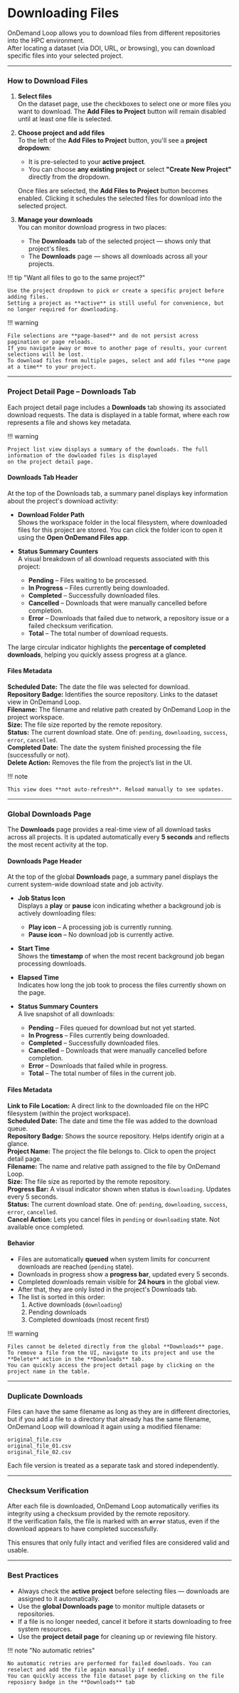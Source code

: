 # Downloading Files

OnDemand Loop allows you to download files from different repositories into the HPC environment.  
After locating a dataset (via DOI, URL, or browsing), you can download specific files into your selected project.

---

### How to Download Files

1. **Select files**  
     On the dataset page, use the checkboxes to select one or more files you want to download. The **Add Files to Project** button will remain disabled until at least one file is selected.
2. **Choose project and add files**  
     To the left of the **Add Files to Project** button, you'll see a **project dropdown**:
      - It is pre-selected to your **active project**.
      - You can choose **any existing project** or select **"Create New Project"** directly from the dropdown.

     Once files are selected, the **Add Files to Project** button becomes enabled. Clicking it schedules the selected files for download into the selected project.

3. **Manage your downloads**  
     You can monitor download progress in two places:
      - The **Downloads** tab of the selected project — shows only that project's files.
      - The **Downloads** page — shows all downloads across all your projects.

!!! tip "Want all files to go to the same project?"

    Use the project dropdown to pick or create a specific project before adding files.
    Setting a project as **active** is still useful for convenience, but no longer required for downloading.

!!! warning

    File selections are **page-based** and do not persist across pagination or page reloads.
    If you navigate away or move to another page of results, your current selections will be lost.
    To download files from multiple pages, select and add files **one page at a time** to your project.

---

### Project Detail Page – Downloads Tab

Each project detail page includes a **Downloads** tab showing its associated download requests.
The data is displayed in a table format, where each row represents a file and shows key metadata.

!!! warning

    Project list view displays a summary of the downloads. The full information of the dowloaded files is displayed
    on the project detail page.

#### Downloads Tab Header

At the top of the Downloads tab, a summary panel displays key information about the project's download activity:

- **Download Folder Path**  
  Shows the workspace folder in the local filesystem, where downloaded files for this project are stored.
  You can click the folder icon to open it using the **Open OnDemand Files app**.

- **Status Summary Counters**  
  A visual breakdown of all download requests associated with this project:
    - **Pending** – Files waiting to be processed.
    - **In Progress** – Files currently being downloaded.
    - **Completed** – Successfully downloaded files.
    - **Cancelled** – Downloads that were manually cancelled before completion.
    - **Error** – Downloads that failed due to network, a repository issue or a failed checksum verification.
    - **Total** – The total number of download requests.

The large circular indicator highlights the **percentage of completed downloads**, helping you quickly assess progress at a glance.


#### Files Metadata

**Scheduled Date:** The date the file was selected for download.  
**Repository Badge:** Identifies the source repository. Links to the dataset view in OnDemand Loop.  
**Filename:** The filename and relative path created by OnDemand Loop in the project workspace.  
**Size:** The file size reported by the remote repository.  
**Status:** The current download state. One of: `pending`, `downloading`, `success`, `error`, `cancelled`.  
**Completed Date:** The date the system finished processing the file (successfully or not).  
**Delete Action:** Removes the file from the project’s list in the UI.  

!!! note
    
    This view does **not auto-refresh**. Reload manually to see updates.

---

### Global Downloads Page

The **Downloads** page provides a real-time view of all download tasks across all projects.
It is updated automatically every **5 seconds** and reflects the most recent activity at the top.

#### Downloads Page Header

At the top of the global **Downloads** page, a summary panel displays the current system-wide download state and job activity.

- **Job Status Icon**  
  Displays a **play** or **pause** icon indicating whether a background job is actively downloading files:
    - **Play icon** – A processing job is currently running.
    - **Pause icon** – No download job is currently active.

- **Start Time**  
  Shows the **timestamp** of when the most recent background job began processing downloads.

- **Elapsed Time**  
  Indicates how long the job took to process the files currently shown on the page.

- **Status Summary Counters**  
  A live snapshot of all downloads:
    - **Pending** – Files queued for download but not yet started.
    - **In Progress** – Files currently being downloaded.
    - **Completed** – Successfully downloaded files.
    - **Cancelled** – Downloads that were manually cancelled before completion.
    - **Error** – Downloads that failed while in progress.
    - **Total** – The total number of files in the current job.

#### Files Metadata

**Link to File Location:** A direct link to the downloaded file on the HPC filesystem (within the project workspace).  
**Scheduled Date:** The date and time the file was added to the download queue.  
**Repository Badge:** Shows the source repository. Helps identify origin at a glance.  
**Project Name:** The project the file belongs to. Click to open the project detail page.  
**Filename:** The name and relative path assigned to the file by OnDemand Loop.  
**Size:** The file size as reported by the remote repository.  
**Progress Bar:** A visual indicator shown when status is `downloading`. Updates every 5 seconds.  
**Status:** The current download state. One of: `pending`, `downloading`, `success`, `error`, `cancelled`.  
**Cancel Action:** Lets you cancel files in `pending` or `downloading` state. Not available once completed.  

#### Behavior

- Files are automatically **queued** when system limits for concurrent downloads are reached (`pending` state).
- Downloads in progress show a **progress bar**, updated every 5 seconds.
- Completed downloads remain visible for **24 hours** in the global view.
- After that, they are only listed in the project's Downloads tab.
- The list is sorted in this order:
    1. Active downloads (`downloading`)
    2. Pending downloads
    3. Completed downloads (most recent first)

!!! warning

    Files cannot be deleted directly from the global **Downloads** page.
    To remove a file from the UI, navigate to its project and use the **Delete** action in the **Downloads** tab.
    You can quickly access the project detail page by clicking on the project name in the table.

---

### Duplicate Downloads

Files can have the same filename as long as they are in different directories, but if you add a file to a directory that already has the same filename, OnDemand Loop will download it again using a modified filename:
<pre><code>original_file.csv
original_file_01.csv
original_file_02.csv
</code></pre>


Each file version is treated as a separate task and stored independently.

---

### Checksum Verification

After each file is downloaded, OnDemand Loop automatically verifies its integrity using a checksum provided by the remote repository.  
If the verification fails, the file is marked with an **`error`** status, even if the download appears to have completed successfully.

This ensures that only fully intact and verified files are considered valid and usable.

---

### Best Practices

- Always check the **active project** before selecting files — downloads are assigned to it automatically.
- Use the **global Downloads page** to monitor multiple datasets or repositories.
- If a file is no longer needed, cancel it before it starts downloading to free system resources.
- Use the **project detail page** for cleaning up or reviewing file history.

!!! note "No automatic retries"

    No automatic retries are performed for failed downloads. You can reselect and add the file again manually if needed.
    You can quickly access the file dataset page by clicking on the file reposiory badge in the **Downloads** tab
